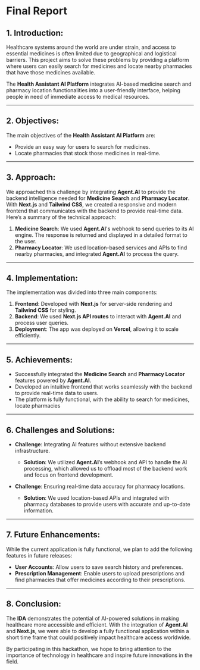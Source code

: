 
# Final Report

## 1. Introduction:
Healthcare systems around the world are under strain, and access to essential medicines is often limited due to geographical and logistical barriers. This project aims to solve these problems by providing a platform where users can easily search for medicines and locate nearby pharmacies that have those medicines available.

The **Health Assistant AI Platform** integrates AI-based medicine search and pharmacy location functionalities into a user-friendly interface, helping people in need of immediate access to medical resources.

---

## 2. Objectives:
The main objectives of the **Health Assistant AI Platform** are:
- Provide an easy way for users to search for medicines.
- Locate pharmacies that stock those medicines in real-time.

---

## 3. Approach:
We approached this challenge by integrating **Agent.AI** to provide the backend intelligence needed for **Medicine Search** and **Pharmacy Locator**. With **Next.js** and **Tailwind CSS**, we created a responsive and modern frontend that communicates with the backend to provide real-time data. Here’s a summary of the technical approach:

1. **Medicine Search**: We used **Agent.AI**'s webhook to send queries to its AI engine. The response is returned and displayed in a detailed format to the user.
2. **Pharmacy Locator**: We used location-based services and APIs to find nearby pharmacies, and integrated **Agent.AI** to process the query.
---

## 4. Implementation:
The implementation was divided into three main components:
1. **Frontend**: Developed with **Next.js** for server-side rendering and **Tailwind CSS** for styling.
2. **Backend**: We used **Next.js API routes** to interact with **Agent.AI** and process user queries.
3. **Deployment**: The app was deployed on **Vercel**, allowing it to scale efficiently.

---

## 5. Achievements:
- Successfully integrated the **Medicine Search** and **Pharmacy Locator** features powered by **Agent.AI**.
- Developed an intuitive frontend that works seamlessly with the backend to provide real-time data to users.
- The platform is fully functional, with the ability to search for medicines, locate pharmacies

---

## 6. Challenges and Solutions:
- **Challenge**: Integrating AI features without extensive backend infrastructure.
  - **Solution**: We utilized **Agent.AI**’s webhook and API to handle the AI processing, which allowed us to offload most of the backend work and focus on frontend development.
  
- **Challenge**: Ensuring real-time data accuracy for pharmacy locations.
  - **Solution**: We used location-based APIs and integrated with pharmacy databases to provide users with accurate and up-to-date information.

---

## 7. Future Enhancements:
While the current application is fully functional, we plan to add the following features in future releases:
- **User Accounts**: Allow users to save search history and preferences.
- **Prescription Management**: Enable users to upload prescriptions and find pharmacies that offer medicines according to their prescriptions.

---

## 8. Conclusion:
The **IDA** demonstrates the potential of AI-powered solutions in making healthcare more accessible and efficient. With the integration of **Agent.AI** and **Next.js**, we were able to develop a fully functional application within a short time frame that could positively impact healthcare access worldwide.

By participating in this hackathon, we hope to bring attention to the importance of technology in healthcare and inspire future innovations in the field.
